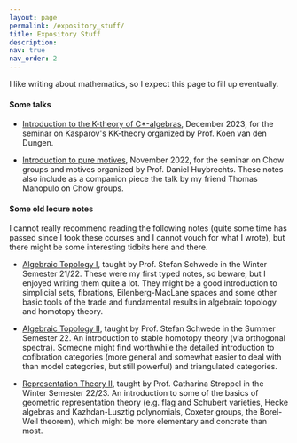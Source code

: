 ```yaml
---
layout: page
permalink: /expository_stuff/
title: Expository Stuff
description:
nav: true
nav_order: 2
---
```


I like writing about mathematics, so I expect this page to fill up eventually.

#### Some talks

- [Introduction to the K-theory of C\*-algebras]({{https://lrnmhl.github.io}}/assets/pdf/talks/K-theory_Talk.pdf), December 2023, for the seminar on Kasparov's KK-theory organized by Prof. Koen van den Dungen.

- [Introduction to pure motives]({{https://lrnmhl.github.io}}/assets/pdf/talks/Chow_Groups:and_Motives_Talk.pdf), November 2022, for the seminar on Chow groups and motives organized by Prof. Daniel Huybrechts. These notes also include as a companion piece the talk by my friend Thomas Manopulo on Chow groups.

#### Some old lecure notes

I cannot really recommend reading the following notes (quite some time has passed since I took these courses and I cannot vouch for what I wrote), but there might be some interesting tidbits here and there.

- [Algebraic Topology I]({{https://lrnmhl.github.io}}/assets/pdf/old_lecture_notes/AT1.pdf), taught by Prof. Stefan Schwede in the Winter Semester 21/22. These were my first typed notes, so beware, but I enjoyed writing them quite a lot. They might be a good introduction to simplicial sets, fibrations, Eilenberg-MacLane spaces and some other basic tools of the trade and fundamental results in algebraic topology and homotopy theory.

- [Algebraic Topology II]({{https://lrnmhl.github.io}}/assets/pdf/old_lecture_notes/AT2.pdf), taught by Prof. Stefan Schwede in the Summer Semester 22. An introduction to stable homotopy theory (via orthogonal spectra). Someone might find worthwhile the detailed introduction to cofibration categories (more general and somewhat easier to deal with than model categories, but still powerful) and triangulated categories.

- [Representation Theory II]({{https://lrnmhl.github.io}}/assets/pdf/old_lecture_notes/RT2.pdf), taught by Prof. Catharina Stroppel in the Winter Semester 22/23. An introduction to some of the basics of geometric representation theory (e.g. flag and Schubert varieties, Hecke algebras and Kazhdan-Lusztig polynomials, Coxeter groups, the Borel-Weil theorem), which might be more elementary and concrete than most.
